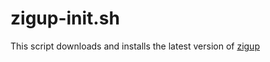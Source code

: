 # zigup-init.sh 

This script downloads and installs the latest version of
[zigup](https://github.com/marler8997/zigup)
